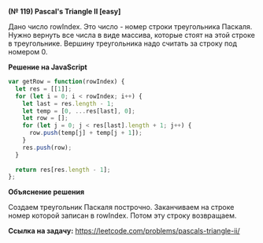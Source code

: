 **(№ 119) Pascal's Triangle II [easy]**

Дано число rowIndex. Это число - номер строки треугольника Паскаля. Нужно вернуть все числа в виде массива, которые стоят на этой строке в треугольнике. Вершину треугольника надо считать за строку под номером 0.

**Решение на JavaScript**

```javascript
var getRow = function(rowIndex) {
  let res = [[1]];
  for (let i = 0; i < rowIndex; i++) {
    let last = res.length - 1;
    let temp = [0, ...res[last], 0];
    let row = [];
    for (let j = 0; j < res[last].length + 1; j++) {
      row.push(temp[j] + temp[j + 1]);
    }
    res.push(row);
  } 
  
  return res[res.length - 1];
};
```

**Объяснение решения**

Создаем треугольник Паскаля построчно. Заканчиваем на строке номер которой записан в rowIndex. Потом эту строку возвращаем.

**Ссылка на задачу:** https://leetcode.com/problems/pascals-triangle-ii/